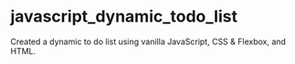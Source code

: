 # javascript_dynamic_todo_list
Created a dynamic to do list using vanilla JavaScript, CSS &amp; Flexbox, and HTML.
